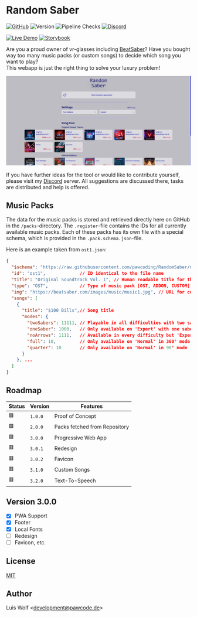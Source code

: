 # Random Saber

[![GitHub](https://img.shields.io/github/license/pawcoding/randomsaber?color=brightgreen)](https://github.com/pawcoding/randomsaber/blob/main/LICENSE)
![Version](https://img.shields.io/badge/version-3.0.1-orange)
![Pipeline Checks](https://img.shields.io/github/actions/workflow/status/pawcoding/randomsaber/test.yaml?branch=main)
[![Discord](https://badgen.net/discord/members/GzgTh4hxrx)](https://discord.gg/GzgTh4hxrx)

[![Live Demo](https://img.shields.io/badge/live--demo-online-blue)](https://randomsaber.apps.pawcode.de)
[![Storybook](https://img.shields.io/badge/storybook-deeppink)](https://www.chromatic.com/library?appId=644b7fdf439968d5b404d5e8)

Are you a proud owner of vr-glasses including [BeatSaber](https://beatsaber.com/)?
Have you bought way too many music packs (or custom songs) to decide which song you want to play?  
This webapp is just the right thing to solve your luxury problem!

![Screenshot](/assets/screenshot.jpg)

If you have further ideas for the tool or would like to contribute yourself, please visit my [Discord](https://discord.gg/GzgTh4hxrx) server.
All suggestions are discussed there, tasks are distributed and help is offered.

## Music Packs

The data for the music packs is stored and retrieved directly here on GitHub in the `/packs`-directory.
The `.register`-file contains the IDs for all currently available music packs.
Each of these packs has its own file with a special schema, which is provided in the `.pack.schema.json`-file.

Here is an example taken from `ost1.json`:

```json
{
  "$schema": "https://raw.githubusercontent.com/pawcoding/RandomSaber/main/packs/.pack.schema.json",
  "id": "ost1",             // ID identical to the file name
  "title": "Original Soundtrack Vol. 1", // Human readable title for the pack
  "type": "OST",            // Type of music pack [OST, ADDON, CUSTOM]
  "img": "https://beatsaber.com/images/music/music1.jpg", // URL for cover art
  "songs": [
    {
      "title": "$100 Bills",// Song title
      "modes": {
        "twoSabers": 11111, // Playable in all difficulties with two sabers
        "oneSaber": 1000,   // Only available on 'Expert' with one saber
        "noArrows": 1111,   // Available in every difficulty but 'Expert+' with no arrows
        "full": 10,         // Only available on 'Normal' in 360° mode
        "quarter": 10       // Only available on 'Normal' in 90° mode
      }
    }, ...
  ]
}
```

## Roadmap

| Status | Version | Features                      |
| ------ | ------- | ----------------------------- |
| 🟩     | `1.0.0` | Proof of Concept              |
| 🟩     | `2.0.0` | Packs fetched from Repository |
| 🟩     | `3.0.0` | Progressive Web App           |
| 🟥     | `3.0.1` | Redesign                      |
| 🟥     | `3.0.2` | Favicon                       |
| 🟥     | `3.1.0` | Custom Songs                  |
| 🟥     | `3.2.0` | Text-To-Speech                |

## Version 3.0.0

- [x] PWA Support
- [x] Footer
- [x] Local Fonts
- [ ] Redesign
- [ ] Favicon, etc.

## License

[MIT](https://github.com/pawcoding/randomsaber/blob/main/LICENSE)

## Author

Luis Wolf &lt;development@pawcode.de&gt;
